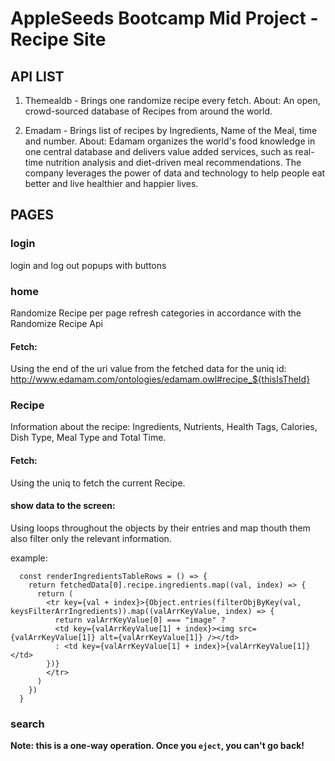 #  AppleSeeds Bootcamp Mid Project - Recipe Site

## API LIST

1. Themealdb - Brings one randomize recipe every fetch.
About: An open, crowd-sourced database of Recipes from around the world.

2. Emadam - Brings list of recipes by Ingredients, Name of the Meal, time and number.
About: Edamam organizes the world's food knowledge in one central database and delivers value added services,
such as real-time nutrition analysis and diet-driven meal recommendations.
The company leverages the power of data and technology to help people eat better and live healthier and happier lives.

## PAGES

### login

login and log out popups with buttons

### home

Randomize Recipe per page refresh
categories in accordance with the Randomize Recipe Api

#### Fetch:
Using the end of the uri value from the fetched data for the uniq id: http://www.edamam.com/ontologies/edamam.owl#recipe_${thisIsTheId}

### Recipe

Information about the recipe: Ingredients, Nutrients, Health Tags, Calories, Dish Type, Meal Type and Total Time.

#### Fetch:
Using the uniq to fetch the current Recipe.

#### show data to the screen:
Using loops throughout the objects by their entries and map thouth them also filter only the relevant information.

example:
```
  const renderIngredientsTableRows = () => {
    return fetchedData[0].recipe.ingredients.map((val, index) => {
      return (
        <tr key={val + index}>{Object.entries(filterObjByKey(val, keysFilterArrIngredients)).map((valArrKeyValue, index) => {
          return valArrKeyValue[0] === "image" ? 
          <td key={valArrKeyValue[1] + index}><img src={valArrKeyValue[1]} alt={valArrKeyValue[1]} /></td> 
          : <td key={valArrKeyValue[1] + index}>{valArrKeyValue[1]}</td>
        })}
        </tr>
      )
    })
  }
  ```
### search



**Note: this is a one-way operation. Once you `eject`, you can't go back!**
